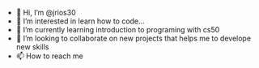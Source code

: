 - 👋 Hi, I’m @jrios30
- 👀 I’m interested in learn how to code...
- 🌱 I’m currently learning introduction to programing with cs50
- 💞️ I’m looking to collaborate on new projects that helps me to develope new skills 
- 📫 How to reach me

<!---
jrios30/jrios30 is a ✨ special ✨ repository because its `README.md` (this file) appears on your GitHub profile.
You can click the Preview link to take a look at your changes.
--->

